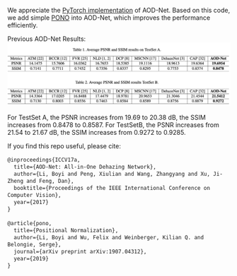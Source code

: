 We appreciate the [PyTorch implementation](https://github.com/TheFairBear/PyTorch-Image-Dehazing) of AOD-Net. Based on this code, we add simple [PONO](https://github.com/Boyiliee/PONO) into AOD-Net, which improves the performance efficiently.

Previous AOD-Net Results:
![](./AOD-Net_result.png)

For TestSet A, the PSNR increases from 19.69 to 20.38 dB, the SSIM increases from 0.8478 to 0.8587. For TestSetB, the PSNR increases from 21.54 to 21.67 dB, the SSIM increases from 0.9272 to 0.9285.

If you find this repo useful, please cite:
```
@inproceedings{ICCV17a,
  title={AOD-Net: All-in-One Dehazing Network},
  author={Li, Boyi and Peng, Xiulian and Wang, Zhangyang and Xu, Ji-Zheng and Feng, Dan},
  booktitle={Proceedings of the IEEE International Conference on Computer Vision},
  year={2017}
}

@article{pono,
  title={Positional Normalization},
  author={Li, Boyi and Wu, Felix and Weinberger, Kilian Q. and Belongie, Serge},
  journal={arXiv preprint arXiv:1907.04312},
  year={2019}
}
```
